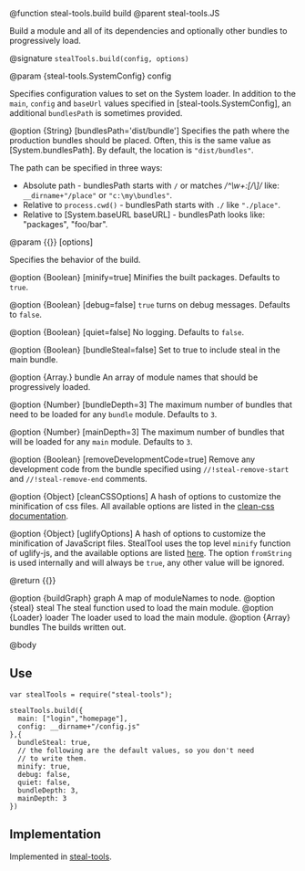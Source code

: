 @function steal-tools.build build
@parent steal-tools.JS 

Build a module and all of its dependencies and optionally other bundles to progressively load.

@signature `stealTools.build(config, options)`

@param {steal-tools.SystemConfig} config

Specifies configuration values to set on the System loader.  In addition to the `main`, `config` and `baseUrl` values 
specified in [steal-tools.SystemConfig], an additional `bundlesPath` is sometimes provided.


  @option {String} [bundlesPath='dist/bundle']  Specifies the path where the production bundles should be 
  placed. Often, this is the same value as [System.bundlesPath]. By default, the location is `"dist/bundles"`.

  The path can be specified in three ways:

 - Absolute path - bundlesPath starts with `/` or matches _/^\w+:[\/\\]/_ like:  `__dirname+"/place"` or `"c:\my\bundles"`.
 - Relative to `process.cwd()` - bundlesPath starts with `./` like `"./place"`.
 - Relative to [System.baseURL baseURL] - bundlesPath looks like: "packages", "foo/bar".
 
  
@param {{}} [options]

Specifies the behavior of the build.

  @option {Boolean} [minify=true] Minifies the built packages.  Defaults to `true`.
  
  @option {Boolean} [debug=false] `true` turns on debug messages. Defaults to `false`.
  
  @option {Boolean} [quiet=false] No logging.  Defaults to `false`.
  
  @option {Boolean} [bundleSteal=false] Set to true to include steal in the main bundle.
  
  @option {Array.<moduleName>} bundle An array of module names that should be
  progressively loaded.
  
  @option {Number} [bundleDepth=3] The maximum number of bundles that need to be loaded
  for any `bundle` module. Defaults to `3`.
  
  @option {Number} [mainDepth=3] The maximum number of bundles that will be loaded for any `main`
  module. Defaults to `3`.
  
  @option {Boolean} [removeDevelopmentCode=true] Remove any development code from the bundle specified 
  using `//!steal-remove-start` and `//!steal-remove-end` comments.
  
  @option {Object} [cleanCSSOptions] A hash of options to customize the minification of css files. 
  All available options are listed in the [clean-css documentation](https://github.com/jakubpawlowicz/clean-css#how-to-use-clean-css-programmatically).
  
  @option {Object} [uglifyOptions] A hash of options to customize the minification of JavaScript files. StealTool uses the 
  top level `minify` function of uglify-js, and the available options are listed [here](https://github.com/mishoo/UglifyJS2#the-simple-way).
  The option `fromString` is used internally and will always be `true`, any other value will be ignored.

@return {{}}

  @option {buildGraph} graph A map of moduleNames to node.
  @option {steal} steal The steal function used to load the main module.
  @option {Loader} loader The loader used to load the main module.
  @option {Array} bundles The builds written out.

@body

## Use

    var stealTools = require("steal-tools");
    
    stealTools.build({
      main: ["login","homepage"],
      config: __dirname+"/config.js"
    },{
      bundleSteal: true,
      // the following are the default values, so you don't need
      // to write them.
      minify: true,
      debug: false,
      quiet: false,
      bundleDepth: 3,
      mainDepth: 3
    })


## Implementation

Implemented in [steal-tools](https://github.com/bitovi/steal-tools).
